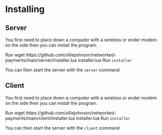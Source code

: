 # Installing

## Server

You first need to place down a computer with a wireless or ender modem on the side then you can install the program.

<procedure title="Installing Server">
<step>
Run
<code-block>wget https://github.com/olliejohnson/networked-payments/main/server/installer.lua installer.lua</code-block>
</step>
<step>
Run <code>installer</code>
</step>
</procedure>

You can then start the server with the ` server ` command

## Client

You first need to place down a computer with a wireless or ender modem on the side then you can install the program.

<procedure title="Installing Client">
<step>
Run
<code-block>wget https://github.com/olliejohnson/networked-payments/main/client/installer.lua installer.lua</code-block>
</step>
<step>
Run <code>installer</code>
</step>
</procedure>

You can then start the server with the ` client ` command